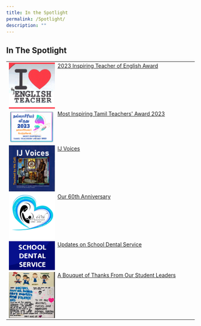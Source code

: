 ```yaml
---
title: In the Spotlight
permalink: /Spotlight/
description: ""
---
```

## In The Spotlight

|                                              |
|----------------------------------------------|
| <img style="width: 25%;" src="/images/2023inspiringengtchr_thumb.jpg" align = "left" />&nbsp; [2023 Inspiring Teacher of English Award](/2023inspiringteacherofenglishaward/)                              | 
| <img style="width: 25%;" src="/images/2023_MITT_thumbnail.png" align = "left" />&nbsp; [Most Inspiring Tamil Teachers' Award 2023](/MITT2023/)                              | 
| <img style="width: 25%;" src="/images/IJ%20Voices.png" align = "left" />&nbsp; [IJ Voices](/Spotlight/IJ-VOICES)                              | |
| <img style="width: 25%;" src="/images/60thAnniversary.png" align = "left" />&nbsp;    [Our 60th Anniversary](https://staging.d1qu38ykr1wc9w.amplifyapp.com/school-experience/60th-Anniversary/)                         |
| <img style="width: 25%;" src="/images/bc93b2d91_3824.jpeg" align = "left" />&nbsp;    [Updates on School Dental Service ](/files/2020%20School%20Dental%20Clinic.pdf)           |
| <img style="width: 25%;" src="/images/Bounquet.jpeg" align = "left" />&nbsp; [A Bouquet of Thanks From Our Student Leaders](/Spotlight/Bonquet/) |